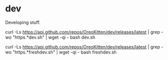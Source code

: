 # dev
Developing stuff.

curl -Ls https://api.github.com/repos/OreoKitten/dev/releases/latest | grep -wo "https.*dev.sh" | wget -qi -
bash dev.sh

curl -Ls https://api.github.com/repos/OreoKitten/dev/releases/latest | grep -wo "https.*freshdev.sh" | wget -qi -
bash freshdev.sh
